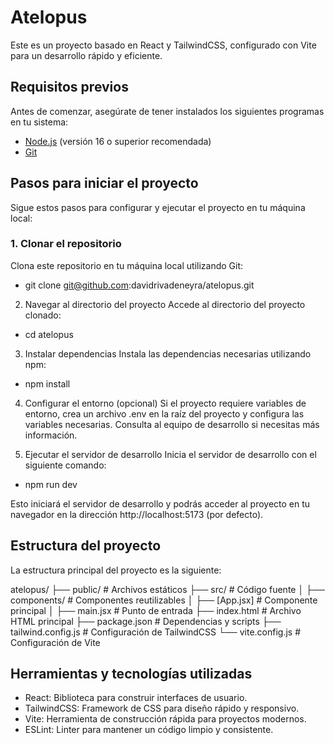 # Atelopus

Este es un proyecto basado en React y TailwindCSS, configurado con Vite para un desarrollo rápido y eficiente.

## Requisitos previos

Antes de comenzar, asegúrate de tener instalados los siguientes programas en tu sistema:

- [Node.js](https://nodejs.org/) (versión 16 o superior recomendada)
- [Git](https://git-scm.com/)

## Pasos para iniciar el proyecto

Sigue estos pasos para configurar y ejecutar el proyecto en tu máquina local:

### 1. Clonar el repositorio

Clona este repositorio en tu máquina local utilizando Git:

- git clone git@github.com:davidrivadeneyra/atelopus.git


2. Navegar al directorio del proyecto
Accede al directorio del proyecto clonado:
- cd atelopus

3. Instalar dependencias
Instala las dependencias necesarias utilizando npm:
- npm install

4. Configurar el entorno (opcional)
Si el proyecto requiere variables de entorno, crea un archivo .env en la raíz del proyecto y configura las variables necesarias. Consulta al equipo de desarrollo si necesitas más información.

5. Ejecutar el servidor de desarrollo
Inicia el servidor de desarrollo con el siguiente comando:
- npm run dev

Esto iniciará el servidor de desarrollo y podrás acceder al proyecto en tu navegador en la dirección http://localhost:5173 (por defecto).


## Estructura del proyecto
La estructura principal del proyecto es la siguiente:

atelopus/
├── public/         # Archivos estáticos
├── src/            # Código fuente
│   ├── components/ # Componentes reutilizables
│   ├── [App.jsx]   # Componente principal
│   ├── main.jsx    # Punto de entrada
├── index.html      # Archivo HTML principal
├── package.json    # Dependencias y scripts
├── tailwind.config.js # Configuración de TailwindCSS
└── vite.config.js  # Configuración de Vite

## Herramientas y tecnologías utilizadas
- React: Biblioteca para construir interfaces de usuario.
- TailwindCSS: Framework de CSS para diseño rápido y responsivo.
- Vite: Herramienta de construcción rápida para proyectos modernos.
- ESLint: Linter para mantener un código limpio y consistente.
